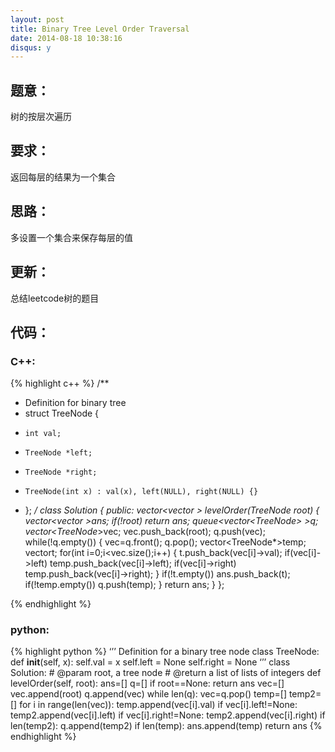 ```yaml
---
layout: post
title: Binary Tree Level Order Traversal
date: 2014-08-18 10:38:16
disqus: y
---
```


## 题意：
树的按层次遍历

## 要求：
返回每层的结果为一个集合

## 思路：
多设置一个集合来保存每层的值

## 更新：
总结leetcode树的题目

## 代码：

### C++:

{% highlight c++ %}
/**
 * Definition for binary tree
 * struct TreeNode {
 *     int val;
 *     TreeNode *left;
 *     TreeNode *right;
 *     TreeNode(int x) : val(x), left(NULL), right(NULL) {}
 * };
 */
class Solution {
public:
    vector<vector<int> > levelOrder(TreeNode *root) {
        vector<vector<int> >ans;
        if(!root)
            return ans;
        queue<vector<TreeNode*> >q;
        vector<TreeNode*>vec;
        vec.push_back(root);
        q.push(vec);
        while(!q.empty())
        {
            vec=q.front();
            q.pop();
            vector<TreeNode*>temp;
            vector<int>t;
            for(int i=0;i<vec.size();i++)
            {
                t.push_back(vec[i]->val);
                if(vec[i]->left)
                    temp.push_back(vec[i]->left);
                if(vec[i]->right)
                    temp.push_back(vec[i]->right);
            }
            if(!t.empty())
                ans.push_back(t);
            if(!temp.empty())
                q.push(temp);
        }
        return ans;
    }
};


 {% endhighlight %}
### python:

{% highlight python %}
‘’’
 Definition for a  binary tree node
 class TreeNode:
     def __init__(self, x):
         self.val = x
         self.left = None
         self.right = None
‘’’
class Solution:
    # @param root, a tree node
    # @return a list of lists of integers
    def levelOrder(self, root):
        ans=[]
        q=[]
        if root==None:
            return ans
        vec=[]
        vec.append(root)
        q.append(vec)
        while len(q):
            vec=q.pop()
            temp=[]
            temp2=[]
            for i in range(len(vec)):
                temp.append(vec[i].val)
                if vec[i].left!=None:
                    temp2.append(vec[i].left)
                if vec[i].right!=None:
                    temp2.append(vec[i].right)
            if len(temp2):
                q.append(temp2)
            if len(temp):
                ans.append(temp)
        return ans
 {% endhighlight %}
